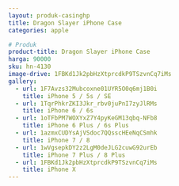 ```yaml
---
layout: produk-casinghp
title: Dragon Slayer iPhone Case
categories: apple

# Produk
product-title: Dragon Slayer iPhone Case
harga: 90000
sku: hn-4130
image-drive: 1FBKd1Jk2pbHzXtprcdkP9TSzvnCq7iMs
gallery:
  - url: 1F7Avzs32Mubcoxne01UYR5O0q6mj1B0i
    title: iPhone 5 / 5s / SE
  - url: 1TqrPhkrZKI3Jkr_rbv0juPnI7zyJlRMs
    title: iPhone 6 / 6s
  - url: 1oTFbPM7WOXYxZ7Y4pyKeGM13qbq-NFb8
    title: iPhone 6 Plus / 6s Plus
  - url: 1azmxCUDYsAjVSdoc7QQsscHEeNqCSmhk
    title: iPhone 7 / 8
  - url: 1wVgsepkDY2z2LgM0deJLG2cuwG92urEb
    title: iPhone 7 Plus / 8 Plus
  - url: 1FBKd1Jk2pbHzXtprcdkP9TSzvnCq7iMs
    title: iPhone X
---
```

